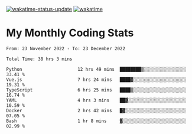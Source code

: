 [![wakatime-status-update](https://github.com/noopurphalak/noopurphalak/workflows/wakatime-status-update/badge.svg)](https://github.com/noopurphalak/noopurphalak/actions/workflows/main.yml)
[![wakatime](https://wakatime.com/badge/user/80ace140-ef40-4fdd-b8ed-f3be3d2e1aea.svg)](https://wakatime.com/@80ace140-ef40-4fdd-b8ed-f3be3d2e1aea)

# My Monthly Coding Stats

<!--START_SECTION:waka-->

```text
From: 23 November 2022 - To: 23 December 2022

Total Time: 38 hrs 3 mins

Python                     12 hrs 49 mins  ████████▒░░░░░░░░░░░░░░░░   33.41 %
Vue.js                     7 hrs 24 mins   ████▓░░░░░░░░░░░░░░░░░░░░   19.31 %
TypeScript                 6 hrs 25 mins   ████▒░░░░░░░░░░░░░░░░░░░░   16.74 %
YAML                       4 hrs 3 mins    ██▓░░░░░░░░░░░░░░░░░░░░░░   10.59 %
Docker                     2 hrs 42 mins   █▓░░░░░░░░░░░░░░░░░░░░░░░   07.05 %
Bash                       1 hr 8 mins     ▓░░░░░░░░░░░░░░░░░░░░░░░░   02.99 %
```

<!--END_SECTION:waka-->
